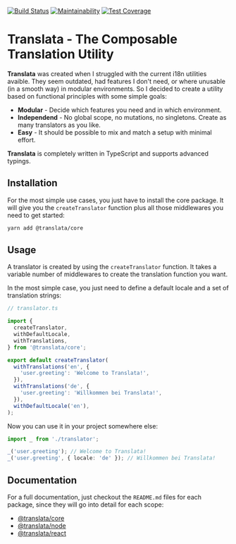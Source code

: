 [![Build Status](https://travis-ci.org/jeanfortheweb/translata.svg?branch=master)](https://travis-ci.org/jeanfortheweb/translata) [![Maintainability](https://api.codeclimate.com/v1/badges/29e376d945395da69418/maintainability)](https://codeclimate.com/github/jeanfortheweb/translata/maintainability) [![Test Coverage](https://api.codeclimate.com/v1/badges/947ddbd81606293ef9a8/test_coverage)](https://codeclimate.com/github/jeanfortheweb/translata/test_coverage)

# Translata - The Composable Translation Utility

**Translata** was created when I struggled with the current i18n utilities avaible. They seem outdated, had features I don't need, or where unusable (in a smooth way) in modular environments. So I decided to create a utility based on functional principles with some simple goals:

- **Modular** - Decide which features you need and in which environment.
- **Independend** - No global scope, no mutations, no singletons. Create as many translators as you like.
- **Easy** - It should be possible to mix and match a setup with minimal effort.

**Translata** is completely written in TypeScript and supports advanced typings.

## Installation

For the most simple use cases, you just have to install the core package. It will give you the `createTranslator` function plus
all those middlewares you need to get started:

```sh
yarn add @translata/core
```

## Usage

A translator is created by using the `createTranslator` function. It takes a variable number of middlewares to create the translation function you want.

In the most simple case, you just need to define a default locale and a set of translation strings:

```ts
// translator.ts

import {
  createTranslator,
  withDefaultLocale,
  withTranslations,
} from '@translata/core';

export default createTranslator(
  withTranslations('en', {
    'user.greeting': 'Welcome to Translata!',
  }),
  withTranslations('de', {
    'user.greeting': 'Willkommen bei Translata!',
  }),
  withDefaultLocale('en'),
);
```

Now you can use it in your project somewhere else:

```ts
import _ from './translator';

_('user.greeting'); // Welcome to Translata!
_('user.greeting', { locale: 'de' }); // Willkommen bei Translata!
```

## Documentation

For a full documentation, just checkout the `README.md` files for each package, since they will go into detail for each scope:

- [@translata/core](./packages/core/README.md)
- [@translata/node](./packages/node/README.md)
- [@translata/react](./packages/react/README.md)

